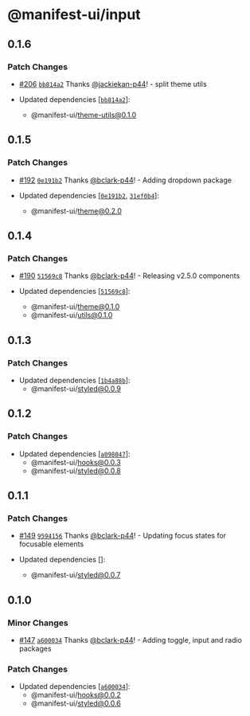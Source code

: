 # @manifest-ui/input

## 0.1.6

### Patch Changes

- [#206](https://github.com/project44/manifest-ui/pull/206)
  [`bb814a2`](https://github.com/project44/manifest-ui/commit/bb814a2081e80f283074cc6b7103f24f377caf34)
  Thanks [@jackiekan-p44](https://github.com/jackiekan-p44)! - split theme utils

- Updated dependencies
  [[`bb814a2`](https://github.com/project44/manifest-ui/commit/bb814a2081e80f283074cc6b7103f24f377caf34)]:
  - @manifest-ui/theme-utils@0.1.0

## 0.1.5

### Patch Changes

- [#192](https://github.com/project44/manifest-ui/pull/192)
  [`0e191b2`](https://github.com/project44/manifest-ui/commit/0e191b2e173c1653ac0b5a70b18b6ecf99ded59d)
  Thanks [@bclark-p44](https://github.com/bclark-p44)! - Adding dropdown package

- Updated dependencies
  [[`0e191b2`](https://github.com/project44/manifest-ui/commit/0e191b2e173c1653ac0b5a70b18b6ecf99ded59d),
  [`31ef0b4`](https://github.com/project44/manifest-ui/commit/31ef0b4eb5f0119e6425c66bdf295d40b4463caa)]:
  - @manifest-ui/theme@0.2.0

## 0.1.4

### Patch Changes

- [#190](https://github.com/project44/manifest-ui/pull/190)
  [`51569c8`](https://github.com/project44/manifest-ui/commit/51569c80ae817503a1b16aec80b917f65fbd84fe)
  Thanks [@bclark-p44](https://github.com/bclark-p44)! - Releasing v2.5.0 components

- Updated dependencies
  [[`51569c8`](https://github.com/project44/manifest-ui/commit/51569c80ae817503a1b16aec80b917f65fbd84fe)]:
  - @manifest-ui/theme@0.1.0
  - @manifest-ui/utils@0.1.0

## 0.1.3

### Patch Changes

- Updated dependencies
  [[`1b4a88b`](https://github.com/project44/manifest-ui/commit/1b4a88b5cb40b4694feec637ff492a0d0a611c30)]:
  - @manifest-ui/styled@0.0.9

## 0.1.2

### Patch Changes

- Updated dependencies
  [[`a098047`](https://github.com/project44/manifest-ui/commit/a098047c9eb021b31e2794b19ce86d5eee1f93d0)]:
  - @manifest-ui/hooks@0.0.3
  - @manifest-ui/styled@0.0.8

## 0.1.1

### Patch Changes

- [#149](https://github.com/project44/manifest-ui/pull/149)
  [`9594156`](https://github.com/project44/manifest-ui/commit/9594156cdbade533187258f63461a7d2cea198e1)
  Thanks [@bclark-p44](https://github.com/bclark-p44)! - Updating focus states for focusable
  elements

- Updated dependencies []:
  - @manifest-ui/styled@0.0.7

## 0.1.0

### Minor Changes

- [#147](https://github.com/project44/manifest-ui/pull/147)
  [`a600034`](https://github.com/project44/manifest-ui/commit/a600034fc95cf1ab7c9c897077eefe0b3c6fff8c)
  Thanks [@bclark-p44](https://github.com/bclark-p44)! - Adding toggle, input and radio packages

### Patch Changes

- Updated dependencies
  [[`a600034`](https://github.com/project44/manifest-ui/commit/a600034fc95cf1ab7c9c897077eefe0b3c6fff8c)]:
  - @manifest-ui/hooks@0.0.2
  - @manifest-ui/styled@0.0.6
